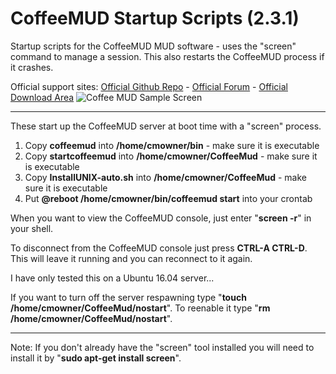 # CoffeeMUD Startup Scripts (2.3.1)
Startup scripts for the CoffeeMUD MUD software - uses the "screen" command to manage a session. This also restarts the CoffeeMUD process if it crashes.

Official support sites: [Official Github Repo](https://github.com/fstltna/CoffeeStartup) - [Official Forum](https://pocketmud.com/index.php/forum/server-utils)  - [Official Download Area](https://pocketmud.com/index.php/download-upload/category/4-servers)
![Coffee MUD Sample Screen](https://pocketmud.com/coffee_mud.png)

---
These start up the CoffeeMUD server at boot time with a "screen" process.

1. Copy **coffeemud** into **/home/cmowner/bin** - make sure it is executable
2. Copy **startcoffeemud** into **/home/cmowner/CoffeeMud** - make sure it is executable
3. Copy **InstallUNIX-auto.sh** into **/home/cmowner/CoffeeMud** - make sure it is executable
4. Put **@reboot /home/cmowner/bin/coffeemud start** into your crontab

When you want to view the CoffeeMUD console, just enter "**screen -r**" in your shell.

To disconnect from the CoffeeMUD console just press **CTRL-A CTRL-D**. This will leave it running and you can reconnect to it again.

I have only tested this on a Ubuntu 16.04 server...

If you want to turn off the server respawning type "**touch /home/cmowner/CoffeeMud/nostart**". To reenable it type "**rm /home/cmowner/CoffeeMud/nostart**".

---
Note: If you don't already have the "screen" tool installed you will need to install it by "**sudo apt-get install screen**".
